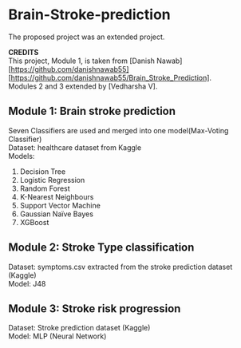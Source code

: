 # Brain-Stroke-prediction 
The proposed project was an extended project.  
  
  **CREDITS**  
This project, Module 1, is taken from [Danish Nawab] [https://github.com/danishnawab55] [https://github.com/danishnawab55/Brain_Stroke_Prediction].  
Modules 2 and 3 extended by [Vedharsha V].

## Module 1: Brain stroke prediction
Seven Classifiers are used and merged into one model(Max-Voting Classifier)  
Dataset: healthcare dataset from Kaggle  
Models:
1. Decision Tree
2. Logistic Regression
3. Random Forest
4. K-Nearest Neighbours
5. Support Vector Machine
6. Gaussian Naïve Bayes
7. XGBoost


## Module 2: Stroke Type classification
Dataset: symptoms.csv extracted from the stroke prediction dataset (Kaggle)   
Model: J48

## Module 3: Stroke risk progression
Dataset: Stroke prediction dataset (Kaggle)  
Model: MLP (Neural Network)

